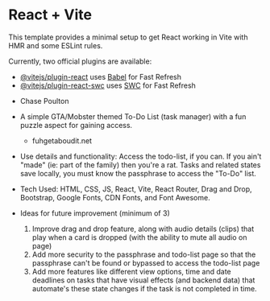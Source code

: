 # React + Vite

This template provides a minimal setup to get React working in Vite with HMR and some ESLint rules.

Currently, two official plugins are available:

- [@vitejs/plugin-react](https://github.com/vitejs/vite-plugin-react/blob/main/packages/plugin-react/README.md) uses [Babel](https://babeljs.io/) for Fast Refresh
- [@vitejs/plugin-react-swc](https://github.com/vitejs/vite-plugin-react-swc) uses [SWC](https://swc.rs/) for Fast Refresh


* Chase Poulton

* A simple GTA/Mobster themed To-Do List (task manager) with a fun puzzle aspect for gaining access.
    - fuhgetaboudit.net

* Use details and functionality: Access the todo-list, if you can. If you ain't "made" (ie: part of the family) then    you're a rat. Tasks and related states save locally, you must know the passphrase to access the "To-Do" list. 

* Tech Used: HTML, CSS, JS, React, Vite, React Router, Drag and Drop, Bootstrap, Google Fonts, CDN Fonts, and Font Awesome.

* Ideas for future improvement (minimum of 3)
    1. Improve drag and drop feature, along with audio details (clips) that play when a card is dropped (with the ability to mute all audio on page)
    2. Add more security to the passphrase and todo-list page so that the passphrase can't be found or bypassed to access the todo-list page
    3. Add more features like different view options, time and date deadlines on tasks that have visual effects (and backend data) that automate's these state changes if the task is not completed in time.